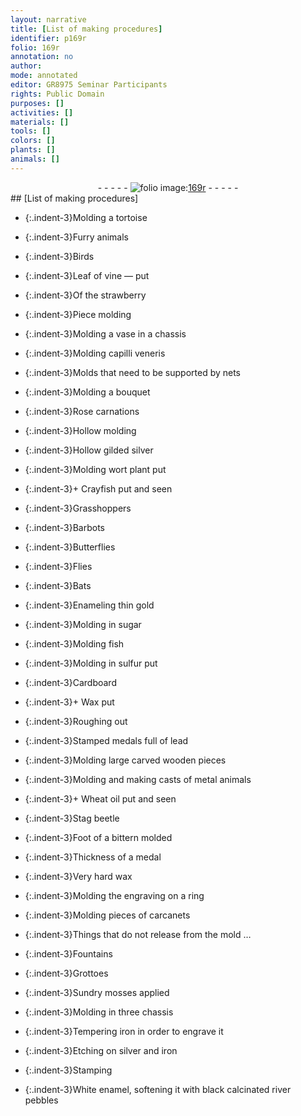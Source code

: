 ```yaml
---
layout: narrative
title: [List of making procedures]
identifier: p169r
folio: 169r
annotation: no
author:
mode: annotated
editor: GR8975 Seminar Participants
rights: Public Domain
purposes: []
activities: []
materials: []
tools: []
colors: []
plants: []
animals: []
---
```


 <div class="folio" align="center">- - - - - <a href="http://gallica.bnf.fr/ark:/12148/btv1b10500001g/f343.item" target="_blank"><img src="https://cu-mkp.github.io/GR8975-edition/assets/photo-icon.png" alt="folio image: " style="display:inline-block; margin-bottom:-3px;"/>169r</a> - - - - - </div> 
## [List of making procedures]

 
 
- {:.indent-3}Molding a tortoise
 
- {:.indent-3}Furry animals
 
- {:.indent-3}Birds
 
- {:.indent-3}Leaf of vine — put
 
- {:.indent-3}Of the strawberry
 
- {:.indent-3}Piece molding
 
- {:.indent-3}Molding a vase in a chassis
 
- {:.indent-3}Molding capilli veneris
 
- {:.indent-3}Molds that need to be supported by nets
 
- {:.indent-3}Molding a bouquet
 
- {:.indent-3}Rose carnations
 
- {:.indent-3}Hollow molding
 
- {:.indent-3}Hollow gilded silver
 
- {:.indent-3}Molding wort plant put
 
- {:.indent-3}\+ Crayfish put and seen
 
- {:.indent-3}Grasshoppers
 
- {:.indent-3}Barbots
 
- {:.indent-3}Butterflies
 
- {:.indent-3}Flies
 
- {:.indent-3}Bats
 
- {:.indent-3}Enameling thin gold
 
- {:.indent-3}Molding in sugar
 
- {:.indent-3}Molding fish
 
- {:.indent-3}Molding in sulfur put
 
- {:.indent-3}Cardboard
 
- {:.indent-3}\+ Wax put
 
- {:.indent-3}Roughing out
 
- {:.indent-3}Stamped medals full of lead
 
- {:.indent-3}Molding large carved wooden pieces
 
- {:.indent-3}Molding and making casts of metal animals
 
- {:.indent-3}\+ Wheat oil put and seen
 
- {:.indent-3}Stag beetle
 
- {:.indent-3}Foot of a bittern molded
 
- {:.indent-3}Thickness of a medal
 
- {:.indent-3}Very hard wax
 
- {:.indent-3}Molding the engraving on a ring
 
- {:.indent-3}Molding pieces of carcanets
 
- {:.indent-3}Things that do not release from the mold … 
 
- {:.indent-3}Fountains
 
- {:.indent-3}Grottoes
 
- {:.indent-3}Sundry mosses applied
 
- {:.indent-3}Molding in three chassis
 
- {:.indent-3}Tempering iron in order to engrave it
 
- {:.indent-3}Etching on silver and iron
 
- {:.indent-3}Stamping
 
- {:.indent-3}White enamel, softening it with black calcinated river pebbles
 
 